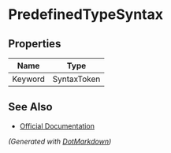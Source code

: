 # PredefinedTypeSyntax

## Properties

| Name    | Type        |
| ------- | ----------- |
| Keyword | SyntaxToken |

## See Also

* [Official Documentation](https://docs.microsoft.com/en-us/dotnet/api/microsoft.codeanalysis.csharp.syntax.predefinedtypesyntax)


*\(Generated with [DotMarkdown](http://github.com/JosefPihrt/DotMarkdown)\)*